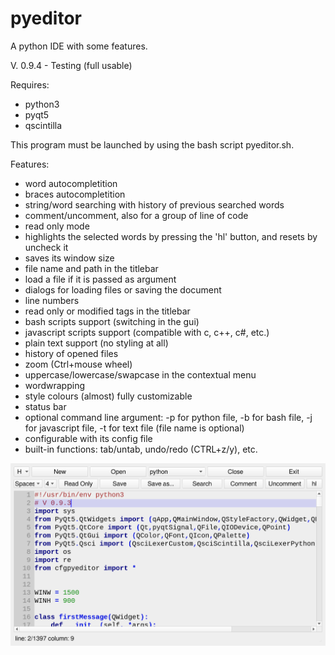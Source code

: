 # pyeditor
A python IDE with some features.

V. 0.9.4 - Testing (full usable)

Requires:
- python3
- pyqt5
- qscintilla

This program must be launched by using the bash script pyeditor.sh.

Features:
- word autocompletition
- braces autocompletition
- string/word searching with history of previous searched words
- comment/uncomment, also for a group of line of code
- read only mode
- highlights the selected words by pressing the 'hl' button, and resets by uncheck it
- saves its window size
- file name and path in the titlebar
- load a file if it is passed as argument
- dialogs for loading files or saving the document
- line numbers
- read only or modified tags in the titlebar
- bash scripts support (switching in the gui)
- javascript scripts support (compatible with c, c++, c#, etc.)
- plain text support (no styling at all)
- history of opened files
- zoom (Ctrl+mouse wheel)
- uppercase/lowercase/swapcase in the contextual menu
- wordwrapping
- style colours (almost) fully customizable
- status bar
- optional command line argument: -p for python file, -b for bash file, -j for javascript file, -t for text file (file name is optional) 
- configurable with its config file
- built-in functions: tab/untab, undo/redo (CTRL+z/y), etc.

![My image](https://github.com/frank038/pyeditor/blob/main/image1.png)
